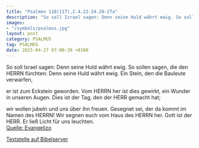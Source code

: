 ```yaml
---
title: "Psalmen 118(117),2.4.22-24.26-27a"
description: "So soll Israel sagen: Denn seine Huld währt ewig. So sollen sagen, die den HERRN fürchten:  Denn seine Huld währt ewig. Ein Stein, den die Bauleute verwarfen,   er ist zum Eckstein geworden. Vom HERRN her ist dies gewirkt,  ein Wunder in unseren Augen. Dies ist der Tag, den de...."
images:
- "/symbols/psalmus.jpg"
layout: post
category: PSALMUS
tag: PSALMUS
date: 2025-04-27 07:00:30 +0100
---
```

So soll Israel sagen: Denn seine Huld währt ewig.
So sollen sagen, die den HERRN fürchten: 
Denn seine Huld währt ewig.
Ein Stein, den die Bauleute verwarfen, 

er ist zum Eckstein geworden.
Vom HERRN her ist dies gewirkt, 
ein Wunder in unseren Augen.
Dies ist der Tag, den der HERR gemacht hat; 

wir wollen jubeln und uns über ihn freuen.<!--more-->
Gesegnet sei, der da kommt im Namen des HERRN! 
Wir segnen euch vom Haus des HERRN her.
Gott ist der HERR. 
Er ließ Licht für uns leuchten.<br>
[Quelle: Evangelizo](https://evangeliumtagfuertag.org/DE/gospel)

[Textstelle auf Bibelserver](https://www.bibleserver.com/EU/ps118(117),2.4.22-24.26-27a)
